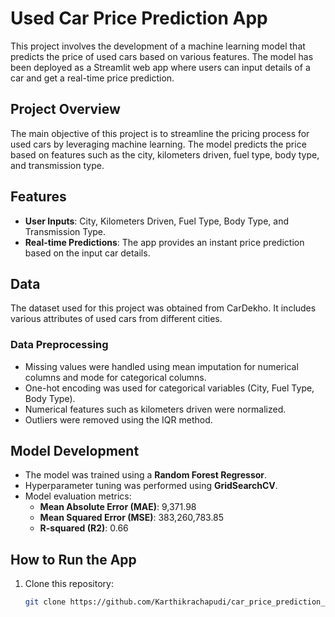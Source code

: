 # Used Car Price Prediction App

This project involves the development of a machine learning model that predicts the price of used cars based on various features. The model has been deployed as a Streamlit web app where users can input details of a car and get a real-time price prediction.

## Project Overview
The main objective of this project is to streamline the pricing process for used cars by leveraging machine learning. The model predicts the price based on features such as the city, kilometers driven, fuel type, body type, and transmission type.

## Features
- **User Inputs**: City, Kilometers Driven, Fuel Type, Body Type, and Transmission Type.
- **Real-time Predictions**: The app provides an instant price prediction based on the input car details.

## Data
The dataset used for this project was obtained from CarDekho. It includes various attributes of used cars from different cities.

### Data Preprocessing
- Missing values were handled using mean imputation for numerical columns and mode for categorical columns.
- One-hot encoding was used for categorical variables (City, Fuel Type, Body Type).
- Numerical features such as kilometers driven were normalized.
- Outliers were removed using the IQR method.

## Model Development
- The model was trained using a **Random Forest Regressor**.
- Hyperparameter tuning was performed using **GridSearchCV**.
- Model evaluation metrics:
  - **Mean Absolute Error (MAE)**: 9,371.98
  - **Mean Squared Error (MSE)**: 383,260,783.85
  - **R-squared (R2)**: 0.66

## How to Run the App
1. Clone this repository:
   ```bash
   git clone https://github.com/Karthikrachapudi/car_price_prediction_app.git
